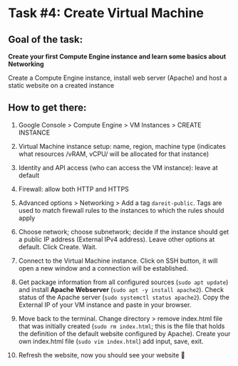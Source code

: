 # Task #4: Create Virtual Machine

## Goal of the task:

**Create your first Compute Engine instance and learn some basics about Networking**

Create a Compute Engine instance, install web server (Apache) and host a static website on a created instance

## How to get there:

1. Google Console > Compute Engine > VM Instances > CREATE INSTANCE

2. Virtual Machine instance setup: name, region, machine type (indicates what resources /vRAM, vCPU/ will be allocated for that instance)

3. Identity and API access (who can access the VM instance): leave at default

4. Firewall: allow both HTTP and HTTPS

5. Advanced options > Networking > Add a tag `dareit-public`. Tags are used to match firewall rules to the instances to which the rules should apply

6. Choose network; choose subnetwork; decide if the instance should get a public IP address (External IPv4 address). Leave other options at default. Click Create. Wait.

7. Connect to the Virtual Machine instance. Click on SSH button, it will open a new window and a connection will be established.

8. Get package information from all configured sources (`sudo apt update`) and install **Apache Webserver** (`sudo apt -y install apache2`). Check status of the Apache server (`sudo systemctl status apache2`). Copy the External IP of your VM instance and paste in your browser.

9. Move back to the terminal. Change directory > remove index.html file that was initially created (`sudo rm index.html`; this is the file that holds the definition of the default website configured by Apache). Create your own index.html file (`sudo vim index.html`) add input, save, exit.

10. Refresh the website, now you should see your website 🎉
